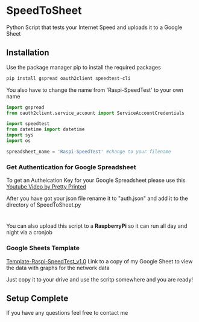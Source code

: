# SpeedToSheet
Python Script that tests your Internet Speed and uploads it to a Google Sheet

## Installation

Use the package manager pip to install the required packages
```bash
pip install gspread oauth2client speedtest-cli
```

You also have to change the name from 'Raspi-SpeedTest' to your own name
```python
import gspread
from oauth2client.service_account import ServiceAccountCredentials

import speedtest
from datetime import datetime
import sys
import os

spreadsheet_name = 'Raspi-SpeedTest' #change to your filename
```


### Get Authentication for Google Spreadsheet 
To get an Autheication Key for your Google Spreadsheet please use this [Youtube Video by Pretty Printed](https://www.youtube.com/watch?v=7I2s81TsCnc)

After you have got your json file rename it to "auth.json" and add it to the directory of SpeedToSheet.py

#
You can also upload this script to a **RaspberryPi** so it can run all day and night via a cronjob

### Google Sheets Template
[Template-Raspi-SpeedTest_v1.0](https://docs.google.com/spreadsheets/d/1KqsqZV0wOWPVHPCU-lG9nBpkmcP2iwgMbTjlej6Hv2I/edit?usp=sharing) Link to a copy of my Google Sheet to view the data with graphs for the network data

Just copy it to your drive and use the scritp somewhere and you are ready!

## Setup Complete

If you have any questions feel free to contact me
